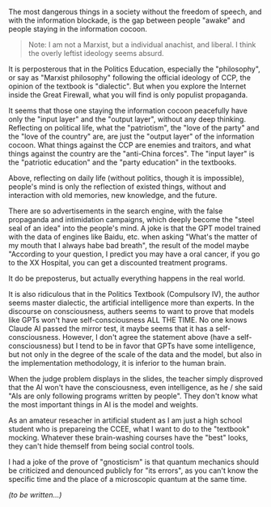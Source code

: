 The most dangerous things in a society without the freedom of speech, and with the information blockade, is the gap between people "awake" and people staying in the information cocoon.

> Note: I am not a Marxist, but a individual anachist, and liberal. I think the overly leftist ideology seems absurd.

It is perposterous that in the Politics Education, especially the "philosophy", or say as "Marxist philosophy" following the official ideology of CCP, the opinion of the textbook is "dialectic". But when you explore the Internet inside the Great Firewall, what you will find is only populist propaganda.

It seems that those one staying the information cocoon peacefully have only the "input layer" and the "output layer", without any deep thinking. Reflecting on political life, what the "patriotism", the "love of the party" and the "love of the country" are, are just the "output layer" of the information cocoon. What things against the CCP are enemies and traitors, and what things against the country are the "anti-China forces". The "input layer" is the "patriotic education" and the "party education" in the textbooks.

Above, reflecting on daily life (without politics, though it is impossible), people's mind is only the reflection of existed things, without and interaction with old memories, new knowledge, and the future.

There are so advertisements in the search engine, with the false propaganda and intimidation campaigns, which deeply become the "steel seal of an idea" into the people's mind. A joke is that the GPT model trained with the data of engines like Baidu, etc. when asking "What's the matter of my mouth that I always habe bad breath", the result of the model maybe "According to your question, I predict you may have a oral cancer, if you go to the XX Hospital, you can get a discounted treatment programs.

It do be preposterus, but actually everything happens in the real world.

It is also ridiculous that in the Politics Textbook (Compulsory IV), the author seems master dialectic, the artificial intelligence more than experts. In the discourse on consciousness, authers seems to want to prove that models like GPTs won't have self-consciousness ALL THE TIME. No one knows Claude AI passed the mirror test, it maybe seems that it has a self-consciousness. However, I don't agree the statement above (have a self-consciousness) but I tend to be in favor that GPTs have some intelligence, but not only in the degree of the scale of the data and the model, but also in the implementation methodology, it is inferior to the human brain.

When the judge problem displays in the slides, the teacher simply disproved that the AI won't have the consciousness, even intelligence, as he / she said "AIs are only following programs written by people". They don't know what the most important things in AI is the model and weights.

As an amateur reseacher in artificial student as I am just a high school student who is prepareing the CCEE, what I want to do to the "textbook" mocking. Whatever these brain-washing courses have the "best" looks, they can't hide themself from being social control tools.

I had a joke of the prove of "gnosticism" is that quantum mechanics should be criticized and denounced publicly for "its errors", as you can't know the specific time and the place of a microscopic quantum at the same time.

_(to be written...)_
